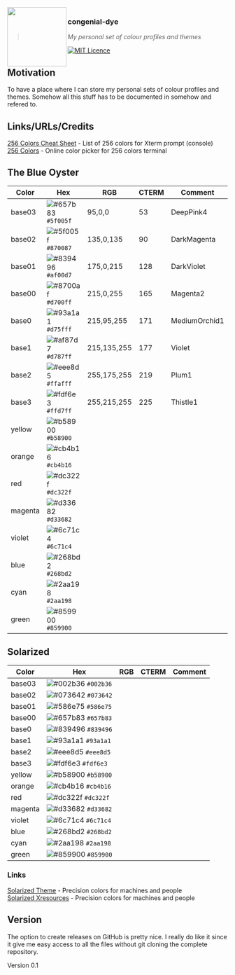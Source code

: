 <img src="https://wiewaldi.github.io/images-n-badges/images/RZ-Amper_Logo_135x135.png" align="left" width="135px" height="135px" />

### congenial-dye
> *My personal set of colour profiles and themes*

[![MIT Licence](https://wiewaldi.github.io/images-n-badges/badges/licence_mit.svg)](https://opensource.org/licenses/mit-license.php)

## Motivation
To have a place where I can store my personal sets of colour profiles and
themes. Somehow all this stuff has to be documented in somehow and refered to.

## Links/URLs/Credits  
[256 Colors Cheat Sheet](https://www.ditig.com/256-colors-cheat-sheet) - List of 256 colors for Xterm prompt (console)  
[256 Colors](https://michurin.github.io/xterm256-color-picker/) - Online color picker for 256 colors terminal  

## The Blue Oyster
| Color   | Hex                                                                    | RGB           | CTERM | Comment         |
|---------|------------------------------------------------------------------------|---------------|-------|-----------------|
| base03  | ![#657b83](https://via.placeholder.com/15/5f005f/5f005f.png) `#5f005f` | 95,0,0        | 53    | DeepPink4       |
| base02  | ![#5f005f](https://via.placeholder.com/15/870087/870087.png) `#870087` | 135,0,135     | 90    | DarkMagenta     |
| base01  | ![#839496](https://via.placeholder.com/15/af00d7/af00d7.png) `#af00d7` | 175,0,215     | 128   | DarkViolet      |
| base00  | ![#8700af](https://via.placeholder.com/15/d700ff/d700ff.png) `#d700ff` | 215,0,255     | 165   | Magenta2        |
| base0   | ![#93a1a1](https://via.placeholder.com/15/d75fff/d75fff.png) `#d75fff` | 215,95,255    | 171   | MediumOrchid1   |
| base1   | ![#af87d7](https://via.placeholder.com/15/d787ff/d787ff.png) `#d787ff` | 215,135,255   | 177   | Violet          |
| base2   | ![#eee8d5](https://via.placeholder.com/15/ffafff/ffafff.png) `#ffafff` | 255,175,255   | 219   | Plum1           |
| base3   | ![#fdf6e3](https://via.placeholder.com/15/ffd7ff/ffd7ff.png) `#ffd7ff` | 255,215,255   | 225   | Thistle1        |
| yellow  | ![#b58900](https://via.placeholder.com/15/b58900/b58900.png) `#b58900` |               |       |                 |
| orange  | ![#cb4b16](https://via.placeholder.com/15/cb4b16/cb4b16.png) `#cb4b16` |               |       |                 |
| red     | ![#dc322f](https://via.placeholder.com/15/dc322f/dc322f.png) `#dc322f` |               |       |                 |
| magenta | ![#d33682](https://via.placeholder.com/15/d33682/d33682.png) `#d33682` |               |       |                 |
| violet  | ![#6c71c4](https://via.placeholder.com/15/6c71c4/6c71c4.png) `#6c71c4` |               |       |                 |
| blue    | ![#268bd2](https://via.placeholder.com/15/268bd2/268bd2.png) `#268bd2` |               |       |                 |
| cyan    | ![#2aa198](https://via.placeholder.com/15/2aa198/2aa198.png) `#2aa198` |               |       |                 |
| green   | ![#859900](https://via.placeholder.com/15/859900/859900.png) `#859900` |               |       |                 |

## Solarized

| Color   | Hex                                                                    | RGB | CTERM | Comment |
|---------|------------------------------------------------------------------------|-----|-------|---------|
| base03  | ![#002b36](https://via.placeholder.com/15/002b36/002b36.png) `#002b36` |     |       |         |
| base02  | ![#073642](https://via.placeholder.com/15/073642/073642.png) `#073642` |     |       |         |
| base01  | ![#586e75](https://via.placeholder.com/15/586e75/586e75.png) `#586e75` |     |       |         |
| base00  | ![#657b83](https://via.placeholder.com/15/657b83/657b83.png) `#657b83` |     |       |         |
| base0   | ![#839496](https://via.placeholder.com/15/839496/839496.png) `#839496` |     |       |         |
| base1   | ![#93a1a1](https://via.placeholder.com/15/93a1a1/93a1a1.png) `#93a1a1` |     |       |         |
| base2   | ![#eee8d5](https://via.placeholder.com/15/eee8d5/eee8d5.png) `#eee8d5` |     |       |         |
| base3   | ![#fdf6e3](https://via.placeholder.com/15/fdf6e3/fdf6e3.png) `#fdf6e3` |     |       |         |
| yellow  | ![#b58900](https://via.placeholder.com/15/b58900/b58900.png) `#b58900` |     |       |         |
| orange  | ![#cb4b16](https://via.placeholder.com/15/cb4b16/cb4b16.png) `#cb4b16` |     |       |         |
| red     | ![#dc322f](https://via.placeholder.com/15/dc322f/dc322f.png) `#dc322f` |     |       |         |
| magenta | ![#d33682](https://via.placeholder.com/15/d33682/d33682.png) `#d33682` |     |       |         |
| violet  | ![#6c71c4](https://via.placeholder.com/15/6c71c4/6c71c4.png) `#6c71c4` |     |       |         |
| blue    | ![#268bd2](https://via.placeholder.com/15/268bd2/268bd2.png) `#268bd2` |     |       |         |
| cyan    | ![#2aa198](https://via.placeholder.com/15/2aa198/2aa198.png) `#2aa198` |     |       |         |
| green   | ![#859900](https://via.placeholder.com/15/859900/859900.png) `#859900` |     |       |         |

### Links
[Solarized Theme](https://github.com/altercation/solarized) - Precision colors for machines and people  
[Solarized Xresources](https://github.com/solarized/xresources) - Precision colors for machines and people  

## Version
The option to create releases on GitHub is pretty nice. I really do like it
since it give me easy access to all the files without git cloning the complete
repository.  

Version 0.1
